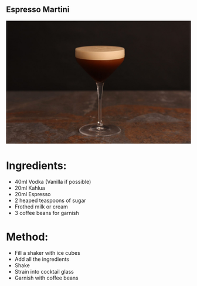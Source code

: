 Espresso Martini
------------------

![Image of espresso martini](./espresso_martini.jpg)

# Ingredients:
  - 40ml Vodka (Vanilla if possible)
  - 20ml Kahlua
  - 20ml Espresso
  - 2 heaped teaspoons of sugar
  - Frothed milk or cream
  - 3 coffee beans for garnish

# Method:
  - Fill a shaker with ice cubes
  - Add all the ingredients
  - Shake
  - Strain into cocktail glass
  - Garnish with coffee beans